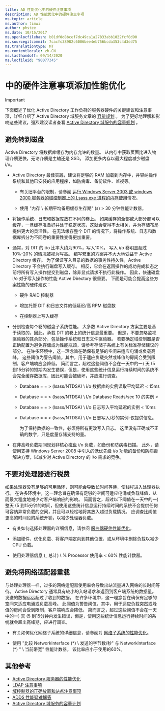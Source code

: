 ```yaml
---
title: AD 性能优化中的硬件注意事项
description: AD 性能优化中的硬件注意事项
ms.topic: article
ms.author: timwi
author: phstee
ms.date: 10/16/2017
ms.openlocfilehash: b01df0d8bcef7dc49ca1a27833abb1022fcf0d90
ms.sourcegitcommit: 7cacfc38982c6006bee4eb756bcda353c4d3dd75
ms.translationtype: MT
ms.contentlocale: zh-CN
ms.lasthandoff: 09/14/2020
ms.locfileid: "90077345"
---
```

# <a name="hardware-considerations-in-adds-performance-tuning"></a>中的硬件注意事项添加性能优化

>[!Important]
> 下面概述了优化 Active Directory 工作负荷的服务器硬件的关键建议和注意事项，详细介绍了 Active Directory 域服务文章的 [容量规划](https://go.microsoft.com/fwlink/?LinkId=324566) 。 为了更好地理解和影响这些建议，强烈建议读者查看 [Active Directory 域服务的容量规划](https://go.microsoft.com/fwlink/?LinkId=324566) 。

## <a name="avoid-going-to-disk"></a>避免转到磁盘

Active Directory 将数据库缓存为内存允许的数量。 从内存中获取页面比进入物理介质更快，无论介质是主轴还是 SSD。 添加更多内存以最大程度减少磁盘 i/o。

-   Active Directory 最佳实践，建议将足够的 RAM 加载到内存中，并容纳操作系统和其他已安装的应用程序，如防病毒、备份软件、监视等。

    -   有关旧平台的限制，请参阅 [运行 Windows Server 2003 或 windows 2000 服务器的域控制器上的 Lsass.exe 进程的内存使用](https://support.microsoft.com/kb/308356)情况。

    -   使用 "内存 \\ 长期平均备用缓存生存期" (s) &gt; 30 分钟性能计数器。

-   将操作系统、日志和数据库放在不同的卷上。 如果缓存的全部或大部分都可以缓存，一旦缓存准备好并处于稳定状态，这就会变得不太相关，并为存储布局提供更大的灵活性。 在无法缓存整个 DIT 的情况下，将操作系统、日志和数据库拆分为不同卷的重要性变得更加重要。

-   通常，对 DIT 的 i/o 比率大约为90%，写入10%。 写入 i/o 卷明显超过 10%-20% 的情况被视为写高。 编写繁重的方案并不大大地受益于 Active Directory 缓存。 为了保证写入目录的数据的事务性持久性，Active Directory 不会执行磁盘写入缓存。 相反，它会在返回操作的成功完成状态之前将所有写入操作提交到磁盘，除非显式请求不执行此操作。 因此，快速磁盘 i/o 对于写入操作的性能 Active Directory 很重要。 下面是可能会提高这些方案性能的硬件建议：

    -   硬件 RAID 控制器

    -   增加托管 DIT 和日志文件的低延迟/高 RPM 磁盘数

    -   在控制器上写入缓存

-   分别检查每个卷的磁盘子系统性能。 大多数 Active Directory 方案主要是基于读取的，因此，承载 DIT 的卷上的统计信息最重要。 但是，不要忽略监视驱动器的其余部分，包括操作系统和日志文件驱动器。 若要确定域控制器是否正确配置为避免存储成为性能瓶颈，请参考存储子系统上有关标准存储建议的部分。 在许多环境中，这一理念旨在确保有足够的空间来适应电涌或负载高峰。 这些阈值为警告阈值，其中，用于适应负载突然或峰值的房间会受到限制，客户端响应会降低。 简而言之，超过这些阈值不会在一天中的一) 天 (5 到15分钟的短期内发生错误，但是，使用这些统计信息运行持续时间的系统不会完全缓存数据库，因此可能会被破坏，并应进行调查。

    -   Database = = &gt; (lsass/NTDSA) \\ i/o 数据库的实例读取平均延迟 &lt; 15ms

    -   Database = = &gt; (lsass/NTDSA) \\ I/o Database Reads/sec 10 的实例 &lt;

    -   Database = = &gt; (lsass/NTDSA) \\ I/o 日志写入平均延迟的实例 &lt; 10ms

    -   Database = = &gt; (lsass/NTDSA) \\ I/o 日志写入/秒的实例-仅提供信息。

        为了保持数据的一致性，必须将所有更改写入日志。 这里没有正确或不正确的数字，只是度量存储支持的量。

-   在非高峰负载期间规划非核心磁盘 i/o 负载，如备份和防病毒扫描。 此外，请使用支持 Windows Server 2008 中引入的低优先级 i/o 功能的备份和防病毒解决方案，以减少对 Active Directory 的 i/o 需求的竞争。

## <a name="dont-over-tax-the-processors"></a>不要对处理器进行税费

如果处理器没有足够的可用循环，则可能会导致长时间等待，使线程进入处理器执行。 在许多环境中，这一理念旨在确保有足够的空间可适应电涌或负载峰值，从而最大程度地减少对客户端响应的影响。 简而言之，超过以下阈值在一天中的一) 整天 (5 到15分钟的时间，但使用这些统计信息运行持续时间的系统不会提供任何可容纳异常负载的空间，并且可以轻松地将其放入超过负载情况。 应调查比阈值更高的时间段的系统开销，以减少处理器负载。

-   有关如何选择处理器的详细信息，请参阅 [服务器硬件性能优化](../../hardware/index.md)。

-   添加硬件、优化负载、将客户端定向到其他位置，或从环境中删除负载以减少 CPU 负载。

-   使用处理器信息 (\_ 总计) \\ % Processor 使用率 &lt; 60% 性能计数器。

## <a name="avoid-overloading-the-network-adapter"></a>避免将网络适配器重载

与处理处理器一样，过多的网络适配器使用率会导致出站流量进入网络的长时间等待。 Active Directory 通常具有较小的入站请求和返回到客户端系统的数据量。 发送的数据远远超过了收到的数据。 在许多环境中，这一理念旨在确保有足够的空间来适应电涌或负载高峰。 此阈值为警告阈值，其中，用于适应负载突然或峰值的房间会受到限制，客户端响应会降低。 简而言之，超过这些阈值不会在一天中的一) 天 (5 到15分钟内发生错误，但是，使用这些统计信息运行持续时间的系统就会超出高峰期，应进行调查。

-   有关如何优化网络子系统的详细信息，请参阅对 [网络子系统的性能优化](../../../../networking/technologies/network-subsystem/net-sub-performance-top.md)。

-   使用 "比较 NetworkInterface (\*) \\ 发送的字节数/秒" 与 NetworkInterface (\*) " \\ 当前带宽" 性能计数器。 该比率应小于使用的60%。

## <a name="additional-references"></a>其他参考
- [Active Directory 服务器的性能优化](index.md)
- [LDAP 注意事项](ldap-considerations.md)
- [域控制器的正确放置和站点注意事项](site-definition-considerations.md)
- [ADDS 性能疑难解答](troubleshoot.md)
- [Active Directory 域服务的容量计划](https://go.microsoft.com/fwlink/?LinkId=324566)